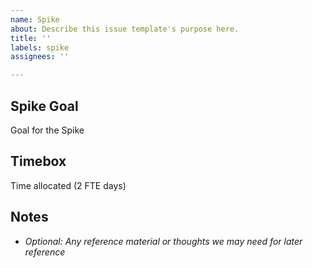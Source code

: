 ```yaml
---
name: Spike
about: Describe this issue template's purpose here.
title: ''
labels: spike
assignees: ''

---
```


## Spike Goal
Goal for the Spike

## Timebox
Time allocated (2 FTE days)

## Notes
- *Optional: Any reference material or thoughts we may need for later reference*
